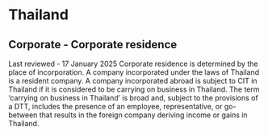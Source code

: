 # Thailand
## Corporate - Corporate residence
Last reviewed - 17 January 2025
Corporate residence is determined by the place of incorporation. A company incorporated under the laws of Thailand is a resident company.
A company incorporated abroad is subject to CIT in Thailand if it is considered to be carrying on business in Thailand. The term ‘carrying on business in Thailand’ is broad and, subject to the provisions of a DTT, includes the presence of an employee, representative, or go-between that results in the foreign company deriving income or gains in Thailand.
